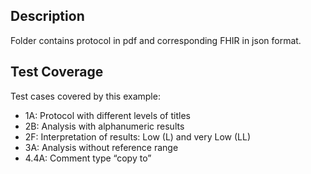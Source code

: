 ## Description

Folder contains protocol in pdf and corresponding FHIR in json format.

## Test Coverage

Test cases covered by this example:
* 1A: Protocol with different levels of titles
* 2B: Analysis with alphanumeric results
* 2F: Interpretation of results: Low (L) and very Low (LL)
* 3A: Analysis without reference range
* 4.4A: Comment type “copy to” 

